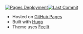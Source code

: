 [![Pages Deployment](https://img.shields.io/github/actions/workflow/status/khusika/khusika.github.io/deploy.yaml?label=Pages%20Deploy&style=flat-square)](https://github.com/khusika/khusika.github.io/actions/workflows/deploy.yaml)[![Last Commit](https://img.shields.io/github/last-commit/khusika/khusika.github.io/master?style=flat-square)](https://github.com/khusika/khusika.github.io/commits/master)  
* Hosted on [GitHub Pages](https://pages.github.com/)  
* Built with [Hugo](https://gohugo.io/)  
* Theme uses [FeelIt](https://github.com/khusika/FeelIt)  

